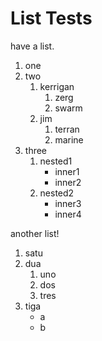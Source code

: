 # List Tests

have a list.

1. one
2. two
    1. kerrigan
        1. zerg
        2. swarm
    2. jim
        1. terran
        2. marine
3. three
    1. nested1
        - inner1
        - inner2
    2. nested2
        - inner3
        - inner4

another list!

1. satu
2. dua
    1. uno
    2. dos
    3. tres
3. tiga
    - a
    - b
